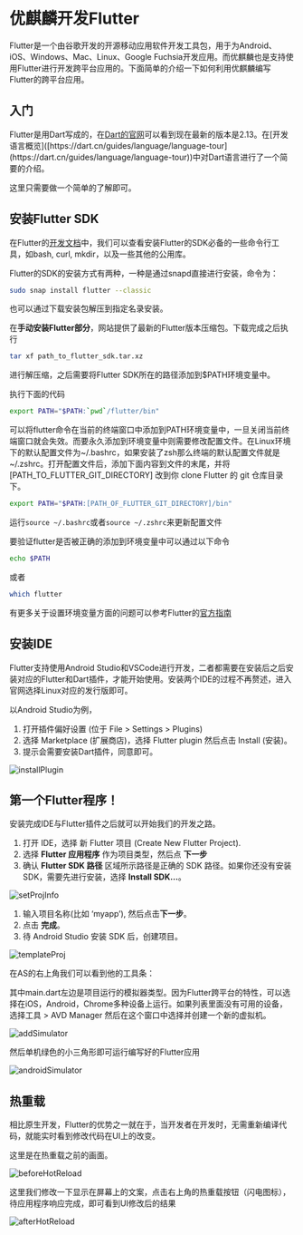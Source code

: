 # 优麒麟开发Flutter

Flutter是一个由谷歌开发的开源移动应用软件开发工具包，用于为Android、iOS、Windows、Mac、Linux、Google Fuchsia开发应用。而优麒麟也是支持使用Flutter进行开发跨平台应用的。下面简单的介绍一下如何利用优麒麟编写Flutter的跨平台应用。

## 入门

Flutter是用Dart写成的，在[Dart的官网]([https://dart.cn/](https://dart.cn/))可以看到现在最新的版本是2.13。在[开发语言概览]([https://dart.cn/guides/language/language-tour](https://dart.cn/guides/language/language-tour))中对Dart语言进行了一个简要的介绍。

这里只需要做一个简单的了解即可。

## 安装Flutter SDK

在Flutter的[开发文档]([https://flutter.cn/docs/get-started/install/linux](https://flutter.cn/docs/get-started/install/linux))中，我们可以查看安装Flutter的SDK必备的一些命令行工具，如bash, curl, mkdir，以及一些其他的公用库。

Flutter的SDK的安装方式有两种，一种是通过snapd直接进行安装，命令为：

```bash
sudo snap install flutter --classic
```

也可以通过下载安装包解压到指定名录安装。

在**手动安装Flutter部分**，网站提供了最新的Flutter版本压缩包。下载完成之后执行

```bash
tar xf path_to_flutter_sdk.tar.xz 
```

进行解压缩，之后需要将Flutter SDK所在的路径添加到$PATH环境变量中。

执行下面的代码

```bash
export PATH="$PATH:`pwd`/flutter/bin"
```

可以将flutter命令在当前的终端窗口中添加到PATH环境变量中，一旦关闭当前终端窗口就会失效。而要永久添加到环境变量中则需要修改配置文件。在Linux环境下的默认配置文件为~/.bashrc，如果安装了zsh那么终端的默认配置文件就是~/.zshrc。打开配置文件后，添加下面内容到文件的末尾，并将 [PATH_TO_FLUTTER_GIT_DIRECTORY] 改到你 clone Flutter 的 git 仓库目录下。

```bash
export PATH="$PATH:[PATH_OF_FLUTTER_GIT_DIRECTORY]/bin"
```

运行``source ~/.bashrc``或者``source ~/.zshrc``来更新配置文件

要验证flutter是否被正确的添加到环境变量中可以通过以下命令

```bash
echo $PATH
```

或者

```bash
which flutter
```

有更多关于设置环境变量方面的问题可以参考Flutter的[官方指南]([https://flutter.cn/docs/get-started/install/linux#update-your-path](https://flutter.cn/docs/get-started/install/linux#update-your-path))

## 安装IDE

Flutter支持使用Android Studio和VSCode进行开发，二者都需要在安装后之后安装对应的Flutter和Dart插件，才能开始使用。安装两个IDE的过程不再赘述，进入官网选择Linux对应的发行版即可。

以Android Studio为例， 

1. 打开插件偏好设置 (位于 File > Settings > Plugins)
2. 选择 Marketplace (扩展商店)，选择 Flutter plugin 然后点击 Install (安装)。
3. 提示会需要安装Dart插件，同意即可。

![installPlugin](%E4%BC%98%E9%BA%92%E9%BA%9FFlutter%E5%BC%80%E5%8F%91.assets/installPlugin-16327121499381.png)

## 第一个Flutter程序！

安装完成IDE与Flutter插件之后就可以开始我们的开发之路。

1. 打开 IDE，选择 新 Flutter 项目 (Create New Flutter Project).
2. 选择 **Flutter 应用程序** 作为项目类型，然后点 **下一步**
3. 确认 **Flutter SDK 路径** 区域所示路径是正确的 SDK 路径。如果你还没有安装 SDK，需要先进行安装，选择 **Install SDK…**。

![setProjInfo](%E4%BC%98%E9%BA%92%E9%BA%9FFlutter%E5%BC%80%E5%8F%91.assets/setProjInfo-16327121522862.png)

1. 输入项目名称(比如 ‘myapp’), 然后点击**下一步**。
2. 点击 **完成**。
3. 待 Android Studio 安装 SDK 后，创建项目。

![templateProj](%E4%BC%98%E9%BA%92%E9%BA%9FFlutter%E5%BC%80%E5%8F%91.assets/templateProj-16327121559583.png)

在AS的右上角我们可以看到他的工具条：

其中main.dart左边是项目运行的模拟器类型。因为Flutter跨平台的特性，可以选择在iOS，Android，Chrome多种设备上运行。如果列表里面没有可用的设备，选择工具 > AVD Manager 然后在这个窗口中选择并创建一个新的虚拟机。

![addSimulator](%E4%BC%98%E9%BA%92%E9%BA%9FFlutter%E5%BC%80%E5%8F%91.assets/addSimulator-16327121577034.png)

然后单机绿色的小三角形即可运行编写好的Flutter应用

![androidSimulator](%E4%BC%98%E9%BA%92%E9%BA%9FFlutter%E5%BC%80%E5%8F%91.assets/androidSimulator-16327121606145.png)

## 热重载

相比原生开发，Flutter的优势之一就在于，当开发者在开发时，无需重新编译代码，就能实时看到修改代码在UI上的改变。

这里是在热重载之前的画面。

![beforeHotReload](%E4%BC%98%E9%BA%92%E9%BA%9FFlutter%E5%BC%80%E5%8F%91.assets/beforeHotReload-16327121624036.png)

这里我们修改一下显示在屏幕上的文案，点击右上角的热重载按钮（闪电图标），待应用程序响应完成，即可看到UI修改后的结果

![afterHotReload](%E4%BC%98%E9%BA%92%E9%BA%9FFlutter%E5%BC%80%E5%8F%91.assets/afterHotReload-16327121640137.png)

